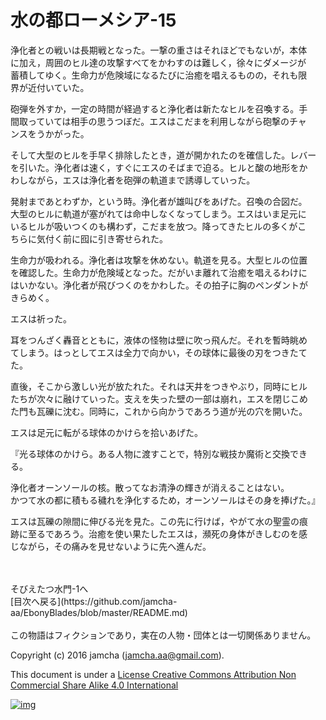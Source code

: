 # 水の都ローメシア-15

浄化者との戦いは長期戦となった。一撃の重さはそれほどでもないが，本体  
に加え，周囲のヒル達の攻撃すべてをかわすのは難しく，徐々にダメージが  
蓄積してゆく。生命力が危険域になるたびに治癒を唱えるものの，それも限  
界が近付いていた。  

砲弾を外すか，一定の時間が経過すると浄化者は新たなヒルを召喚する。手  
間取っていては相手の思うつぼだ。エスはこだまを利用しながら砲撃のチャ  
ンスをうかがった。  

そして大型のヒルを手早く排除したとき，道が開かれたのを確信した。レバー  
を引いた。浄化者は速く，すぐにエスのそばまで迫る。ヒルと酸の地形をか  
わしながら，エスは浄化者を砲弾の軌道まで誘導していった。  

発射まであとわずか，という時。浄化者が雄叫びをあげた。召喚の合図だ。  
大型のヒルに軌道が塞がれては命中しなくなってしまう。エスはいま足元に  
いるヒルが吸いつくのも構わず，こだまを放つ。降ってきたヒルの多くがこ  
ちらに気付く前に囮に引き寄せられた。  

生命力が吸われる。浄化者は攻撃を休めない。軌道を見る。大型ヒルの位置  
を確認した。生命力が危険域となった。だがいま離れて治癒を唱えるわけに  
はいかない。浄化者が飛びつくのをかわした。その拍子に胸のペンダントが  
きらめく。  

エスは祈った。  

耳をつんざく轟音とともに，液体の怪物は壁に吹っ飛んだ。それを暫時眺め  
てしまう。はっとしてエスは全力で向かい，その球体に最後の刃をつきたて  
た。  

直後，そこから激しい光が放たれた。それは天井をつきやぶり，同時にヒル  
たちが次々に融けていった。支えを失った壁の一部は崩れ，エスを閉じこめ  
た門も瓦礫に沈む。同時に，これから向かうであろう道が光の穴を開いた。  

エスは足元に転がる球体のかけらを拾いあげた。  

『光る球体のかけら。ある人物に渡すことで，特別な戦技か魔術と交換でき  
る。  

浄化者オーンソールの核。散ってなお清浄の輝きが消えることはない。  
かつて水の都に積もる穢れを浄化するため，オーンソールはその身を捧げた。』  

エスは瓦礫の隙間に伸びる光を見た。この先に行けば，やがて水の聖霊の痕  
跡に至るであろう。治癒を使い果たしたエスは，瀕死の身体がきしむのを感  
じながら，その痛みを見せないように先へ進んだ。  

<br>  
<br>  
そびえたつ水門-1へ  

<br>  
[目次へ戻る](https://github.com/jamcha-aa/EbonyBlades/blob/master/README.md)  
<br>  
<br>  
この物語はフィクションであり，実在の人物・団体とは一切関係ありません。  

Copyright (c) 2016 jamcha (jamcha.aa@gmail.com).  

This document is under a [License Creative Commons Attribution Non Commercial Share Alike 4.0 International](http://creativecommons.org/licenses/by-nc-sa/4.0/deed)  

[![img](http://i.creativecommons.org/l/by-nc-sa/3.0/80x15.png)](http://creativecommons.org/licenses/by-nc-sa/4.0/deed)